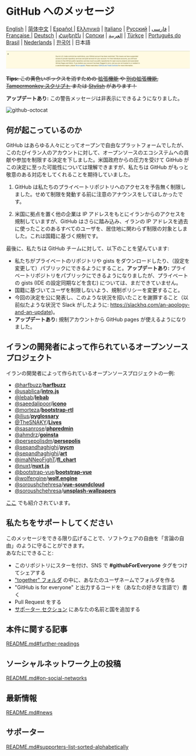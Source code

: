 # GitHub へのメッセージ


[English](./README.md) | [简体中文](./README-CN.md) | [Español ](./README-ES.md) | [Ελληνικά](./README-GR.md) | [Italiano](./README-IT.md) | [Русский](./README-RU.md) | [فارسی](./README-PER.md) | [Française ](./README-FR.md) | [Deutsch](./README-DE.md) | [Հայերէն](./README-HY.md) | [Српски](./README-SR.md) | [العربية](./README-AR.md) | [Türkçe](./README-TR.md) | [Português do Brasil](./README-PT-BR.md) | [Nederlands](./README-NL.md) | [한국어](./README-KO.md) | 日本語

![alt text](./message.png)

~~**Tips:** この黄色いボックスを消すための [拡張機能](https://github.com/JafarAkhondali/remove-github-restrictions-message) や [別の拡張機能](https://github.com/MohamadKh75/ShutHub), [Tampermonkey スクリプト](https://gist.github.com/HirbodBehnam/2e079e187be0b1b6a6bcb734ed88474e) または [Stylish](https://userstyles.org/styles/173827/hide-github-warning) があります！~~

**アップデートあり:** この警告メッセージは非表示にできるようになりました。

![github-octocat](https://user-images.githubusercontent.com/12782371/62160824-168f5000-b32a-11e9-858b-e196b913d17b.png)

## 何が起こっているのか

GitHub はあらゆる人々にとってオープンで自由なプラットフォームでしたが、このたびイラン人のアカウントに対して、オープンソースのエコシステムへの貢献や参加を制限する決定を下しました。米国政府からの圧力を受けて GitHub がこの決定に至った可能性については理解できますが、私たちは GitHub がもっと敬意のある対応をしてくれることを期待していました。

1. GitHub は私たちのプライベートリポジトリへのアクセスを予告無く制限しました。せめて制限を発動する前に注意のアナウンスをしてほしかったです。

2. 米国に拠点を置く他の企業は IP アドレスをもとにイランからのアクセスを規制していますが、GitHub はさらに踏み込み、イランの IP アドレスを過去に使ったことのあるすべてのユーザを、居住地に関わらず制限の対象としました。これは国籍に基づく規制です。

最後に、私たちは GitHub チームに対して、以下のことを望んています:

- 私たちがプライベートのリポジトリや gists をダウンロードしたり、（設定を変更して）パブリックにできるようにすること。**アップデートあり:** プライベートリポジトリをパブリックにできるようになりましたが、プライベートの gists (IDE の設定同期などを含む) については、まだできていません。
- 国籍に基づいてユーザを制限しないよう、規制ポリシーを変更すること。
- 今回の決定を公に発表し、このような状況を招いたことを謝罪すること（以前似たような状況で Slack がしたように: https://slackhq.com/an-apology-and-an-update)。
- **アップデートあり:** 規制アカウントから GitHub pages が使えるようになりました。

## イランの開発者によって作られているオープンソースプロジェクト

イランの開発者によって作られているオープンソースプロジェクトの一例:

- [@harfbuzz](https://github.com/harfbuzz)/[**harfbuzz**](https://github.com/harfbuzz/harfbuzz)
- [@usablica](https://github.com/usablica)/[**intro.js**](https://github.com/usablica/intro.js)
- [@lebab](https://github.com/lebab)/[**lebab**](https://github.com/lebab/lebab)
- [@saeedalipoor](https://github.com/saeedalipoor)/[**icono**](https://github.com/saeedalipoor/icono)
- [@morteza](https://github.com/morteza)/[**bootstrap-rtl**](https://github.com/morteza/bootstrap-rtl)
- [@ilius](https://github.com/ilius)/[**pyglossary**](https://github.com/ilius/pyglossary)
- [@TheSNAKY](https://github.com/TheSNAKY)/[**Lives**](https://github.com/TheSNAKY/Lives)
- [@sasanrose](https://github.com/sasanrose)/[**phpredmin**](https://github.com/sasanrose/phpredmin)
- [@ahmdrz](https://github.com/ahmdrz)/[**goinsta**](https://github.com/ahmdrz/goinsta)
- [@persepolisdm](https://github.com/persepolisdm)/[**persepolis**](https://github.com/persepolisdm/persepolis)
- [@sepandhaghighi](https://github.com/sepandhaghighi)/[**pycm**](https://github.com/sepandhaghighi/pycm)
- [@sepandhaghighi](https://github.com/sepandhaghighi)/[**art**](https://github.com/sepandhaghighi/art)
- [@imaNNeoFighT](https://github.com/imaNNeoFighT)/[**fl_chart**](https://github.com/imaNNeoFighT/fl_chart)
- [@nuxt](https://github.com/nuxt)/[**nuxt.js**](https://github.com/nuxt/nuxt.js)
- [@bootstrap-vue](https://github.com/bootstrap-vue)/[**bootstrap-vue**](https://github.com/bootstrap-vue/bootstrap-vue)
- [@wolfengine](https://github.com/wolfengine)/[**wolf.engine**](https://github.com/wolfengine/wolf.engine)
- [@soroushchehresa](https://github.com/soroushchehresa)/[**vue-soundcloud**](https://github.com/soroushchehresa/vue-soundcloud)
- [@soroushchehresa](https://github.com/soroushchehresa)/[**unsplash-wallpapers**](https://github.com/soroushchehresa/unsplash-wallpapers)

[ここ](https://github.com/mohebifar/made-in-iran) でも紹介されています。

## 私たちをサポートしてください

このメッセージをできる限り広げることで、ソフトウェアの自由を「言論の自由」のように守ることができます。  
あなたにできること:

- このリポジトリにスターを付け、SNS で **#githubForEveryone** タグをつけてシェアする
- ["together" フォルダ](together) の中に、あなたのユーザネームでフォルダを作る
- "GitHub is for everyone" と出力するコードを（あなたの好きな言語で）書く
- Pull Request をする
- [サポーター セクション](README.md#supporters-list-sorted-alphabetically) にあなたの名前と国を追加する

## 本件に関する記事

[README.md#further-readings](README.md#further-readings)

## ソーシャルネットワーク上の投稿

[README.md#on-social-networks](README.md#on-social-networks)

## 最新情報

[README.md#news](README.md#news)

## サポーター

[README.md#supporters-list-sorted-alphabetically](README.md#supporters-list-sorted-alphabetically)

